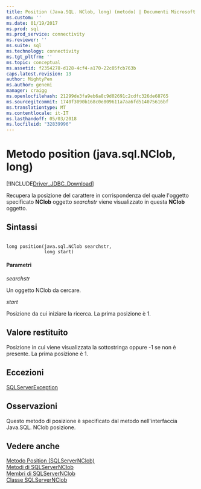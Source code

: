 ```yaml
---
title: Position (Java.SQL. NClob, long) (metodo) | Documenti Microsoft
ms.custom: ''
ms.date: 01/19/2017
ms.prod: sql
ms.prod_service: connectivity
ms.reviewer: ''
ms.suite: sql
ms.technology: connectivity
ms.tgt_pltfrm: ''
ms.topic: conceptual
ms.assetid: f2354278-d128-4cf4-a170-22c05fcb763b
caps.latest.revision: 13
author: MightyPen
ms.author: genemi
manager: craigg
ms.openlocfilehash: 21299de3fa9eb6a8c9d02691c2cdfc326de68765
ms.sourcegitcommit: 1740f3090b168c0e809611a7aa6fd514075616bf
ms.translationtype: MT
ms.contentlocale: it-IT
ms.lasthandoff: 05/03/2018
ms.locfileid: "32839996"
---
```

# <a name="position-method-javasqlnclob-long"></a>Metodo position (java.sql.NClob, long)
[!INCLUDE[Driver_JDBC_Download](../../../includes/driver_jdbc_download.md)]

  Recupera la posizione del carattere in corrispondenza del quale l'oggetto specificato **NClob** oggetto *searchstr* viene visualizzato in questa **NClob** oggetto.  
  
## <a name="syntax"></a>Sintassi  
  
```  
  
long position(java.sql.NClob searchstr,  
              long start)  
```  
  
#### <a name="parameters"></a>Parametri  
 *searchstr*  
  
 Un oggetto NClob da cercare.  
  
 *start*  
  
 Posizione da cui iniziare la ricerca. La prima posizione è 1.  
  
## <a name="return-value"></a>Valore restituito  
 Posizione in cui viene visualizzata la sottostringa oppure -1 se non è presente. La prima posizione è 1.  
  
## <a name="exceptions"></a>Eccezioni  
 [SQLServerException](../../../connect/jdbc/reference/sqlserverexception-class.md)  
  
## <a name="remarks"></a>Osservazioni  
 Questo metodo di posizione è specificato dal metodo nell'interfaccia Java.SQL. NClob posizione.  
  
## <a name="see-also"></a>Vedere anche  
 [Metodo Position &#40;SQLServerNClob&#41;](../../../connect/jdbc/reference/position-method-sqlservernclob.md)   
 [Metodi di SQLServerNClob](../../../connect/jdbc/reference/sqlservernclob-methods.md)   
 [Membri di SQLServerNClob](../../../connect/jdbc/reference/sqlservernclob-members.md)   
 [Classe SQLServerNClob](../../../connect/jdbc/reference/sqlservernclob-class.md)  
  
  
